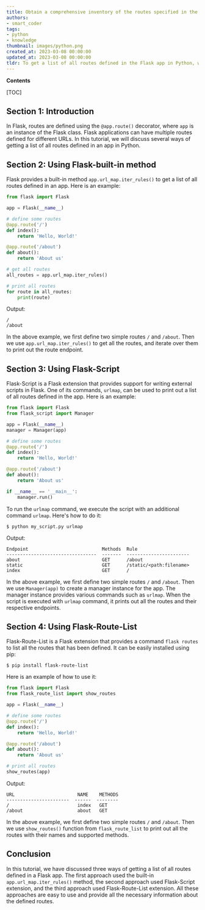 ```yaml
---
title: Obtain a comprehensive inventory of the routes specified in the flask application
authors:
- smart_coder
tags:
- python
- knowledge
thumbnail: images/python.png
created_at: 2023-03-08 00:00:00
updated_at: 2023-03-08 00:00:00
tldr: To get a list of all routes defined in the Flask app in Python, we can use the `url\_map` attribute of the Flask application object.
---
```


**Contents**

[TOC]

## Section 1: Introduction

In Flask, routes are defined using the `@app.route()` decorator, where `app` is an instance of the Flask class. Flask applications can have multiple routes defined for different URLs. In this tutorial, we will discuss several ways of getting a list of all routes defined in an app in Python.

## Section 2: Using Flask-built-in method

Flask provides a built-in method `app.url_map.iter_rules()` to get a list of all routes defined in an app. Here is an example:

```python
from flask import Flask

app = Flask(__name__)

# define some routes
@app.route('/')
def index():
    return 'Hello, World!'

@app.route('/about')
def about():
    return 'About us'

# get all routes
all_routes = app.url_map.iter_rules()

# print all routes
for route in all_routes:
    print(route)
```

Output:
```
/
/about
```

In the above example, we first define two simple routes `/` and `/about`. Then we use `app.url_map.iter_rules()` to get all the routes, and iterate over them to print out the route endpoint.

## Section 3: Using Flask-Script

Flask-Script is a Flask extension that provides support for writing external scripts in Flask. One of its commands, `urlmap`, can be used to print out a list of all routes defined in the app. Here is an example:

```python
from flask import Flask
from flask_script import Manager

app = Flask(__name__)
manager = Manager(app)

# define some routes
@app.route('/')
def index():
    return 'Hello, World!'

@app.route('/about')
def about():
    return 'About us'

if __name__ == '__main__':
    manager.run()
```

To run the `urlmap` command, we execute the script with an additional command `urlmap`. Here's how to do it:

```
$ python my_script.py urlmap
```

Output:
```
Endpoint                           Methods  Rule
---------------------------------  -------  -----------------------
about                              GET      /about
static                             GET      /static/<path:filename>
index                              GET      /
```

In the above example, we first define two simple routes `/` and `/about`. Then we use `Manager(app)` to create a manager instance for the app. The manager instance provides various commands such as `urlmap`. When the script is executed with `urlmap` command, it prints out all the routes and their respective endpoints.

## Section 4: Using Flask-Route-List

Flask-Route-List is a Flask extension that provides a command `flask routes` to list all the routes that has been defined. It can be easily installed using pip:

```
$ pip install flask-route-list
```

Here is an example of how to use it:

```python
from flask import Flask
from flask_route_list import show_routes

app = Flask(__name__)

# define some routes
@app.route('/')
def index():
    return 'Hello, World!'

@app.route('/about')
def about():
    return 'About us'

# print all routes
show_routes(app)
```

Output:
```
URL                       NAME    METHODS
-----------------------  ------  --------
/                         index   GET
/about                    about   GET
```

In the above example, we first define two simple routes `/` and `/about`. Then we use `show_routes()` function from `flask_route_list` to print out all the routes with their names and supported methods.

## Conclusion

In this tutorial, we have discussed three ways of getting a list of all routes defined in a Flask app. The first approach used the built-in `app.url_map.iter_rules()` method, the second approach used Flask-Script extension, and the third approach used Flask-Route-List extension. All these approaches are easy to use and provide all the necessary information about the defined routes.
